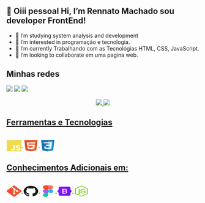 ## 👋 Oiii pessoal Hi, I’m Rennato Machado sou developer FrontEnd!
- 🌱 I’m studying system analysis and development
- 👀 I’m interested in programação e tecnologia.
- 🌱 I’m currently  Trabalhando com as Tecnológias HTML, CSS, JavaScript.
- 💞️ I’m looking to collaborate   em uma  pagina web.

## Minhas redes

<div>
<a href="https://instagram.com/https://www.instagram.com/renatomachado235/" target="_blank"><img src="https://img.shields.io/badge/-Instagram-%23E4405F?style=for-the-badge&logo=instagram&logoColor=white" target="_blank"></a>
<a href = "mailto:renatomachado235@gmail.com"><img src="https://img.shields.io/badge/Gmail-D14836?style=for-the-badge&logo=gmail&logoColor=white" target="_blank"></a>
<a href="https://www.linkedin.com/in/ https://www.linkedin.com/in/COLOCAR AKI/" target="_blank"><img src="https://img.shields.io/badge/-LinkedIn-%230077B5?style=for-the-badge&logo=linkedin&logoColor=white" target="_blank"></a>   
</div>

<br>

<div align="center">
  <a href="https://github.com/rennatoGP">
  <img height="180em" src="https://github-readme-stats.vercel.app/api?username=rennarennatoGP&show_icons=true&theme=dracula&include_all_commits=true&count_private=true"/>
  <img height="180em" src="https://github-readme-stats.vercel.app/api/top-langs/?username=rennatoGP&layout=compact&langs_count=7&theme=dracula"/>
</div>

## Ferramentas e Tecnologias

<div style="display: inline_block"><br>
  <img align="center" alt="rennatoGP-Js" height="30" width="40" src="https://raw.githubusercontent.com/devicons/devicon/master/icons/javascript/javascript-plain.svg">
  <img align="center" alt="rennatoGP-HTML" height="30" width="40" src="https://raw.githubusercontent.com/devicons/devicon/master/icons/html5/html5-original.svg">
  <img align="center" alt="rennatoGP-CSS" height="30" width="40" src="https://raw.githubusercontent.com/devicons/devicon/master/icons/css3/css3-original.svg">
 </div>


 
## Conhecimentos Adicionais em:
 
 <div style="display: inline_block"><br>
   <img align="center" alt="rennatoGP-Git" height="30" width="40" src="https://raw.githubusercontent.com/devicons/devicon/master/icons/git/git-original.svg" />
  <img align="center" alt="rennatoGP-GitHub" height="30" width="40" src="https://raw.githubusercontent.com/devicons/devicon/master/icons/github/github-original.svg" />
  <img align="center" alt="rennatoGP-Figma" height="30" width="40" src="https://raw.githubusercontent.com/devicons/devicon/master/icons/figma/figma-original.svg" />
  <img align="center" alt="rennatoGP-Botstrap" height="30" width="40" src="https://raw.githubusercontent.com/devicons/devicon/master/icons/bootstrap/bootstrap-original.svg" />
  <img align="center" alt="rennatoGP-Nodejs" height="30" width="40" src="https://raw.githubusercontent.com/devicons/devicon/master/icons/nodejs/nodejs-original.svg" />
  </div>
 
